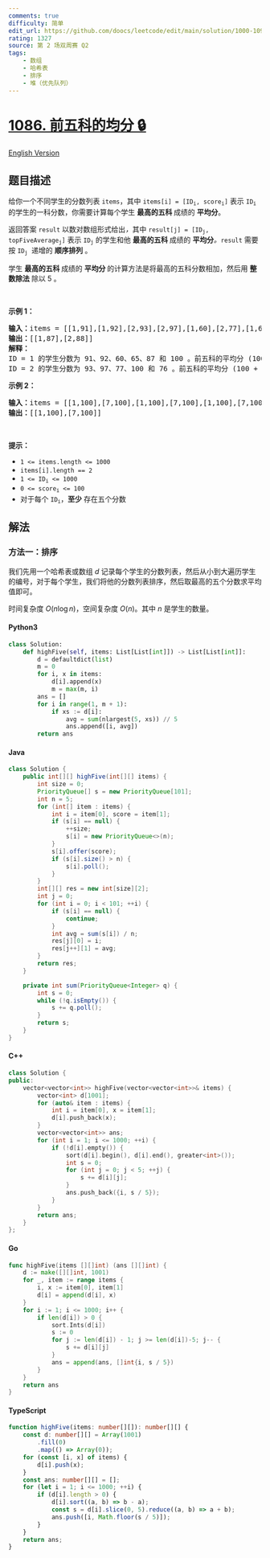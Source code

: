 ```yaml
---
comments: true
difficulty: 简单
edit_url: https://github.com/doocs/leetcode/edit/main/solution/1000-1099/1086.High%20Five/README.md
rating: 1327
source: 第 2 场双周赛 Q2
tags:
    - 数组
    - 哈希表
    - 排序
    - 堆（优先队列）
---
```


<!-- problem:start -->

# [1086. 前五科的均分 🔒](https://leetcode.cn/problems/high-five)

[English Version](/solution/1000-1099/1086.High%20Five/README_EN.md)

## 题目描述

<!-- description:start -->

<p>给你一个不同学生的分数列表 <code>items</code>，其中 <code>items[i] = [ID<sub>i</sub>, score<sub>i</sub>]</code> 表示 <code>ID<sub>i</sub></code> 的学生的一科分数，你需要计算每个学生 <strong>最高的五科 </strong>成绩的 <strong>平均分</strong>。</p>

<p>返回答案 <code>result</code> 以数对数组形式给出<em>，</em>其中<em> </em><code>result[j] = [ID<sub>j</sub>, topFiveAverage<sub>j</sub>]</code><em> </em>表示<em> </em><code>ID<sub>j</sub></code><em> </em>的学生和他 <strong>最高的五科 </strong>成绩的 <strong>平均分</strong><em>。</em><code>result</code><em> </em>需要按<em> </em><code>ID<sub>j</sub></code><em>  </em>递增的 <strong>顺序排列</strong> 。</p>

<p>学生 <strong>最高的五科 </strong>成绩的 <strong>平均分 </strong>的计算方法是将最高的五科分数相加，然后用 <strong>整数除法</strong> 除以 5 。</p>

<p> </p>

<p><strong>示例 1：</strong></p>

<pre>
<strong>输入：</strong>items = [[1,91],[1,92],[2,93],[2,97],[1,60],[2,77],[1,65],[1,87],[1,100],[2,100],[2,76]]
<strong>输出：</strong>[[1,87],[2,88]]
<strong>解释：</strong>
ID = 1 的学生分数为 91、92、60、65、87 和 100 。前五科的平均分 (100 + 92 + 91 + 87 + 65) / 5 = 87
ID = 2 的学生分数为 93、97、77、100 和 76 。前五科的平均分 (100 + 97 + 93 + 77 + 76) / 5 = 88.6，但是由于使用整数除法，结果转换为 88
</pre>

<p><strong>示例 2：</strong></p>

<pre>
<strong>输入：</strong>items = [[1,100],[7,100],[1,100],[7,100],[1,100],[7,100],[1,100],[7,100],[1,100],[7,100]]
<strong>输出：</strong>[[1,100],[7,100]]
</pre>

<p> </p>

<p><strong>提示：</strong></p>

<ul>
	<li><code>1 <= items.length <= 1000</code></li>
	<li><code>items[i].length == 2</code></li>
	<li><code>1 <= ID<sub>i</sub> <= 1000</code></li>
	<li><code>0 <= score<sub>i</sub> <= 100</code></li>
	<li>对于每个 <code>ID<sub>i</sub></code>，<strong>至少</strong> 存在五个分数</li>
</ul>

<!-- description:end -->

## 解法

<!-- solution:start -->

### 方法一：排序

我们先用一个哈希表或数组 $d$ 记录每个学生的分数列表，然后从小到大遍历学生的编号，对于每个学生，我们将他的分数列表排序，然后取最高的五个分数求平均值即可。

时间复杂度 $O(n \log n)$，空间复杂度 $O(n)$。其中 $n$ 是学生的数量。

<!-- tabs:start -->

#### Python3

```python
class Solution:
    def highFive(self, items: List[List[int]]) -> List[List[int]]:
        d = defaultdict(list)
        m = 0
        for i, x in items:
            d[i].append(x)
            m = max(m, i)
        ans = []
        for i in range(1, m + 1):
            if xs := d[i]:
                avg = sum(nlargest(5, xs)) // 5
                ans.append([i, avg])
        return ans
```

#### Java

```java
class Solution {
    public int[][] highFive(int[][] items) {
        int size = 0;
        PriorityQueue[] s = new PriorityQueue[101];
        int n = 5;
        for (int[] item : items) {
            int i = item[0], score = item[1];
            if (s[i] == null) {
                ++size;
                s[i] = new PriorityQueue<>(n);
            }
            s[i].offer(score);
            if (s[i].size() > n) {
                s[i].poll();
            }
        }
        int[][] res = new int[size][2];
        int j = 0;
        for (int i = 0; i < 101; ++i) {
            if (s[i] == null) {
                continue;
            }
            int avg = sum(s[i]) / n;
            res[j][0] = i;
            res[j++][1] = avg;
        }
        return res;
    }

    private int sum(PriorityQueue<Integer> q) {
        int s = 0;
        while (!q.isEmpty()) {
            s += q.poll();
        }
        return s;
    }
}
```

#### C++

```cpp
class Solution {
public:
    vector<vector<int>> highFive(vector<vector<int>>& items) {
        vector<int> d[1001];
        for (auto& item : items) {
            int i = item[0], x = item[1];
            d[i].push_back(x);
        }
        vector<vector<int>> ans;
        for (int i = 1; i <= 1000; ++i) {
            if (!d[i].empty()) {
                sort(d[i].begin(), d[i].end(), greater<int>());
                int s = 0;
                for (int j = 0; j < 5; ++j) {
                    s += d[i][j];
                }
                ans.push_back({i, s / 5});
            }
        }
        return ans;
    }
};
```

#### Go

```go
func highFive(items [][]int) (ans [][]int) {
	d := make([][]int, 1001)
	for _, item := range items {
		i, x := item[0], item[1]
		d[i] = append(d[i], x)
	}
	for i := 1; i <= 1000; i++ {
		if len(d[i]) > 0 {
			sort.Ints(d[i])
			s := 0
			for j := len(d[i]) - 1; j >= len(d[i])-5; j-- {
				s += d[i][j]
			}
			ans = append(ans, []int{i, s / 5})
		}
	}
	return ans
}
```

#### TypeScript

```ts
function highFive(items: number[][]): number[][] {
    const d: number[][] = Array(1001)
        .fill(0)
        .map(() => Array(0));
    for (const [i, x] of items) {
        d[i].push(x);
    }
    const ans: number[][] = [];
    for (let i = 1; i <= 1000; ++i) {
        if (d[i].length > 0) {
            d[i].sort((a, b) => b - a);
            const s = d[i].slice(0, 5).reduce((a, b) => a + b);
            ans.push([i, Math.floor(s / 5)]);
        }
    }
    return ans;
}
```

<!-- tabs:end -->

<!-- solution:end -->

<!-- problem:end -->
